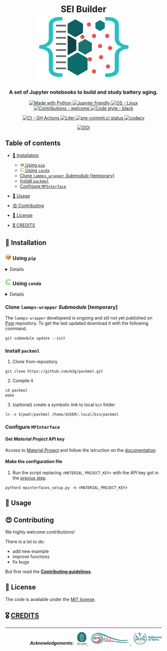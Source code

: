 <h1 align="center">
    SEI Builder
    <br>
    <picture>
      <source
        srcset="img/logo_dark.png"
        media="(prefers-color-scheme: dark)">
      <img width="300"
        alt="logo"
        src="img/logo.png" >
    </picture>
</h1>

<h3 align="center">
A set of Jupyter notebooks to build and study battery aging.
</h3>

<p align="center">
    <a target="_blank" href="https://python.org"><img
        src="https://img.shields.io/badge/Python-3.6%20%7C%203.7%20%7C%203.8-blue?logo=python&amp;logoColor=white"
        alt="Made with Python" />
    </a>
    <a target="_blank" href="https://jupyter.org"><img
        src="https://img.shields.io/badge/Jupyter%20Lab-2.9%20|%203.0%20-orange?logo=jupyter&logoColor=white"
        alt="Jupyter friendly" />
    </a>
    <!---
    # TODO set LICENSE
    <a target="_blank" href="/LICENSE"><img
        src="https://img.shields.io/badge/license-GNU%20AGPLv3-green"
        alt="License - GNU AGPLv3" />
    </a>
    -->
    <a target="_blank" href="https://www.linux.org/"><img
        src="https://img.shields.io/badge/OS-Linux-lightgray?logo=linux&amp;logoColor=white"
        alt="OS - Linux" />
    </a>
    <a target="_blank" href="/CONTRIBUTING.md"><img
        src="https://img.shields.io/badge/contributions-welcome-green"
        alt="Contributions - welcome" />
    </a>
    <a target="_blank" href="https://github.com/psf/black"><img
        src="https://img.shields.io/badge/code%20style-black-000000.svg"
        alt="Code style - black" />
    </a>
</p>

<p align="center">
    <a target="_blank" href="https://github.com/features/actions"><img
        src="https://img.shields.io/badge/CI-GitHub_Actions-blue?logo=github-actions&amp;logoColor=white"
        alt="CI - GH Actions" />
    </a>
    <a target="_blank" href="https://github.com/DAP93/SEI_builder/actions/workflows/liter.yml"><img
        src="https://github.com/DAP93/SEI_builder/actions/workflows/liter.yml/badge.svg"
        alt="Liter" />
    </a>
        <a target="_blank" href="https://results.pre-commit.ci/latest/github/DAP93/SEI_builder/main?badge_token=zRcWs0cGTEaB1hO3Co5J9g"><img
        src="https://results.pre-commit.ci/badge/github/DAP93/SEI_builder/main.svg?badge_token=zRcWs0cGTEaB1hO3Co5J9g"
        alt="pre-commit.ci status" />
    </a>
    <a target="_blank" href="https://www.codacy.com?utm_source=github.com&amp;utm_medium=referral&amp;utm_content=paolodeangelis/SEI_builder&amp;utm_campaign=Badge_Grade"><img
        src="https://app.codacy.com/project/badge/Grade/7c4a93b7223e491a8d48322ba0ee8d04"
        alt="codacy" />
    </a>
</p>

<p align="center">
    <a target="_blank" href="http://img.shields.io/badge/DOI-to%20define-blue.svg"><img
		alt="DOI"
		src="http://img.shields.io/badge/DOI-to%20be%20define-blue.svg">
    </a>
</p>

## Table of contents

-   [🎉 Installation](#-installation)
    -   [<img src="img/etc/pip.png" width="13px"> Using `pip`](#using-pip)
    -   [<img src="img/etc/conda.png" width="13px"> Using `conda`](#using-conda)
    -   [Clone `lammps_wrapper` *Submodule* [temporary]](#clone-lammps-wrapper-submodule)
    -   [Install `packmol`](#install-packmol)
    -   [Configure `MPInterface`](#configure-mpinterface)

-   [🚀 Usage](#-examples)

-   [😍 Contributing](#-contributing)

-   [🚩 License](#-license)

-   [🎖️️️ CREDITS](#-creditscreditsmd)

## 🎉 Installation

### <a name="using-pip" /> <img src="img/etc/pip.png" width="20px"> Using `pip`

<details>

#### Clone repository

```shell-session
git clone https://github.com/DAP93/SEI_builder.git
```

#### Set-up virtual environment (optional)

1.  create a virtual environment `venv_sei`

```shell-session
# python3 -m venv <Virtual environment name>
python3 -m venv venv_sei
```

2.  activate it
```shell-session
source venv_sei/bin/activate
```

#### Install dependencies

1.  move in the *SEI Builder* folder
```shell-session
cd SEI_builder
```

2.  downlaod and install the requiremnts with `pip` (Package Installer for Python)
```shell-session
pip install -r requirements.txt
```

3.  check if all the jupyter widget are working:

```shell-session
jupyter labextension list
# JupyterLab v3.1.17
# /.../venv_sei/share/jupyter/labextensions
#        nglview-js-widgets v3.0.1 enabled OK
#        jupyterlab-plotly v5.3.1 enabled OK
#        @jupyter-widgets/jupyterlab-manager v3.0.1 enabled OK (python, jupyterlab_widgets)
#        @bokeh/jupyter_bokeh v3.0.4 enabled OK (python, jupyter_bokeh)
```

if the line `nglview-js-widgets v3.0.1 enabled OK` is missing, run the following command:

```shell
$ pip install --force-reinstall nglview
```

</details>

### <a name="using-conda" /> <img src="img/etc/conda.png" width="20px"> Using `conda`

<details>

#### Clone repository

```shell-session
git clone https://github.com/DAP93/SEI_builder.git
```

#### <a name="set-up-virtual-environment-conda" /> Set-up virtual environment (optional)

1.  create a virtual environment `venv_sei` using environment file `environment.yml`

```shell-session
conda env create -f SEI_builder/environment.yml
```

2.  activate it
```shell-session
conda activate venv_sei
```

#### Install dependencies

> NOTE: if you made the virtual environment following the [previous step](#set-up-virtual-environment-conda)
> you can skip this step.

1.  move in the *SEI Builder* folder
```shell-session
cd SEI_builder
```

2.  downlaod and install the requiremnts with `pip` (Package Installer for Python)

```shell-session
pip install -r requirements.txt
```

3.  check if all the jupyter widget are working:

```shell-session
jupyter labextension list
# JupyterLab v3.1.17
# /.../venv_sei/share/jupyter/labextensions
#        nglview-js-widgets v3.0.1 enabled OK
#        jupyterlab-plotly v5.3.1 enabled OK
#        @jupyter-widgets/jupyterlab-manager v3.0.1 enabled OK (python, jupyterlab_widgets)
#        @bokeh/jupyter_bokeh v3.0.4 enabled OK (python, jupyter_bokeh)
```

if the line `nglview-js-widgets v3.0.1 enabled OK` is missing, run the following command:

```shell-session
$ pip install --force-reinstall nglview
```

</details>

### <a name="clone-lammps-wrapper-submodule" /> Clone `lammps-wrapper` *Submodule* [temporary]

The `lammps-wrapper` developend is ongoing and stil not yet published on [Pypi](https://pypi.org/) repository.
To get the last updated download it with the following command.

```shell-session
git submodule update --init
```
### <a name="install-packmol" /> Install `packmol`

1.  Clone from repository
```shell-session
git clone https://github.com/m3g/packmol.git
```

2.  Compile it
```shell-session
cd packmol
make
```

3.  (optional) create a symbolic link to local `bin` folder

```shell-session
ln -s $(pwd)/packmol /home/$USER/.local/bin/packmol
```


### <a name="configure-mpinterface" /> Configure `MPInterface`

#### Get *Material Project* API key

Access to [Material Project](https://materialsproject.org/) and follow the istruction on the [documentation](https://docs.materialsproject.org/open-apis/the-materials-api/#api-keys)

#### Make the configuration file

1. Run the script replacing `<MATERIAL_PROJECT_KEY>` with the API key got in the [previus step](#configure-mpinterface).

```shell-session
python3 mpinterfaces_setup.py -k <MATERIAL_PROJECT_KEY>
```

## 🚀 Usage

## 😍 Contributing

We highly welcome contributions!

There is a lot to do:

-   add new example
-   improve functions
-   fix bugs

But first read the [**Contributing guidelines**](CONTRIBUTING.md).

## 🚩 License
The code is available under the [MIT license](LICENSE).

## 🎖️️️ [CREDITS](CREDITS.md)

<hr width="100%">
<p align="right">
    <em><strong>Acknowledgements:</strong></em>
    &nbsp;
    <a target="_blank" href="https://www.big-map.eu/">
        <img style="height:40px" src="img//logo-bigmap.png" alt="BIG MAP site" >
    </a>
    &nbsp;
    <a target="_blank" href="https://areeweb.polito.it/ricerca/small/">
        <img style="height:40px" src="img//logo-small.png" alt="SMALL site" >
    </a>
    &nbsp;
    <a target="_blank" href="https://www.polito.it/">
        <img style="height:40px" src="img//logo-polito.png" alt="POLITO site" >
    </a>
</p>
